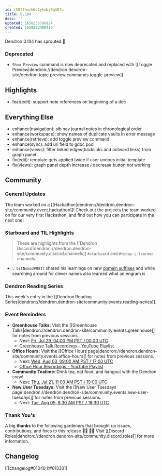 ```yaml
---
id: r50ffhwvk6c1ykmbj0q187q
title: 0.104
desc: ''
updated: 1658235786924
created: 1658222480416
---
```


Dendron 0.104 has sprouted  🌱

### Deprecated
- `Show Preview` command is now deprecated and replaced with [[Toggle Preview|dendron://dendron.dendron-site/dendron.topic.preview.commands.toggle-preview]]

## Highlights
- feat(edit): support note references on beginning of a doc

## Everything Else
- enhance(navigation): sib nav journal notes in chronological order
- enhance(workspace): show names of duplicate vaults in error message
- enhance(retrieve): add toggle preview command
- enhance(sync): add uri field to gdoc pod
- enhance(views): filter linked edges(backlinks and outward links) from graph panel
- fix(edit): template gets applied twice if user undoes initial template
- fix(views): graph panel depth increase / decrease button not working

## Community

### General Updates

The team worked on a [[Hackathon|dendron://dendron.dendron-site/community.event.hackathon]]! Check out the projects the team worked on for our very first Hackathon, and find out how you can participate in the next one!

### Starboard and TIL Highlights
> These are highlights from the [[Dendron Discord|dendron://dendron.dendron-site/community.discord.channels]] `#starboard` and `#today-i-learned` channels.

- 💡 `bitNomad#0817` shared his learnings on new [domain suffixes](https://www.name.com/domains) and while searching around for clever names also learned what an engram is

### Dendron Reading Series

This week's entry in the [[Dendron Reading Series|dendron://dendron.dendron-site/community.events.reading-series]].

### Event Reminders

- **Greenhouse Talks:** Visit the [[Greenhouse Talks|dendron://dendron.dendron-site/community.events.greenhouse]] for notes from previous sessions.
    - Next: [Fri, Jul 29, 04:00 PM PST / 00:00 UTC](https://link.dendron.so/luma)
    - [Greenhouse Talk Recordings - YouTube Playlist](https://link.dendron.so/greenhouse)
- **Office Hours:** Visit the [[Office Hours page|dendron://dendron.dendron-site/community.events.office-hours]] for notes from previous sessions.
    - Next: [Wed, Aug 03, 09:00 AM PST / 17:00 UTC](https://link.dendron.so/luma)
    - [Office Hour Recordings - YouTube Playlist](https://link.dendron.so/6yPa)
- **Community Teatime:** Drink tea, eat food, and hangout with the Dendron crew!
    - Next: [Thu, Jul 21, 11:00 AM PST / 19:00 UTC](https://link.dendron.so/luma)
- **New User Tuesdays:** Visit the [[New User Tuesdays page|dendron://dendron.dendron-site/community.events.new-user-tuesdays]] for notes from previous sessions.
    - Next: [Tue, Aug 09, 8:30 AM PST / 16:30 UTC](https://link.dendron.so/luma)

### Thank You's

A big **thanks** to the following gardeners that brought up issues, contributions, and fixes to this release :man_farmer: :woman_farmer: 
Visit [[Discord Roles|dendron://dendron.dendron-site/community.discord.roles]] for more information.

## Changelog
![[changelog#01040,1:#01030]]